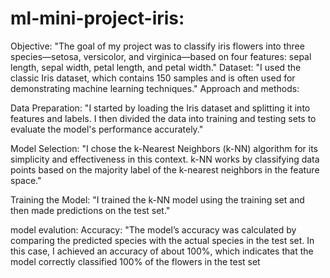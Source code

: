 # ml-mini-project-iris:
Objective: 
        "The goal of my project was to classify iris flowers into three species—setosa, versicolor, and virginica—based on four features: sepal length, sepal width, petal length, and petal width."
Dataset: 
      "I used the classic Iris dataset, which contains 150 samples and is often used for demonstrating machine learning techniques."
Approach and methods:

Data Preparation: 
      "I started by loading the Iris dataset and splitting it into features and labels. I then divided the data into training and testing sets to evaluate the model's performance accurately."

Model Selection: 
"I chose the k-Nearest Neighbors (k-NN) algorithm for its simplicity and effectiveness in this context. k-NN works by classifying data points based on the majority label of the k-nearest neighbors in the feature space."

Training the Model: 
      "I trained the k-NN model using the training set and then made predictions on the test set."

model evalution:
      Accuracy: "The model’s accuracy was calculated by comparing the predicted species with the actual species in the test set. In this case, I achieved an accuracy of about 100%, which indicates that the model correctly classified 100% of the flowers in the test set

